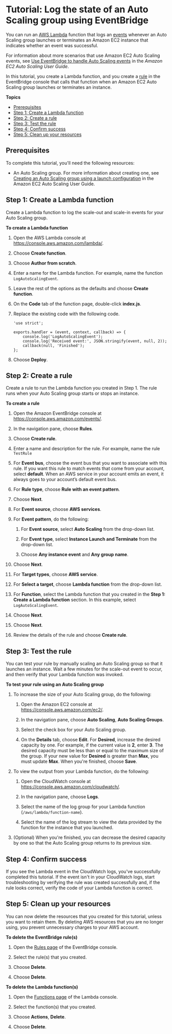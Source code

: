 # Tutorial: Log the state of an Auto Scaling group using EventBridge<a name="eb-log-as-group-state"></a>

You can run an [AWS Lambda](https://docs.aws.amazon.com/lambda/latest/dg/welcome.html) function that logs an [events](eb-events.md) whenever an Auto Scaling group launches or terminates an Amazon EC2 instance that indicates whether an event was successful\.

For information about more scenarios that use Amazon EC2 Auto Scaling events, see [Use EventBridge to handle Auto Scaling events](https://docs.aws.amazon.com/autoscaling/latest/userguide/automating-ec2-auto-scaling-with-eventbridge.html) in the *Amazon EC2 Auto Scaling User Guide*\.

In this tutorial, you create a Lambda function, and you create a [rule](eb-rules.md) in the EventBridge console that calls that function when an Amazon EC2 Auto Scaling group launches or terminates an instance\.

**Topics**
+ [Prerequisites](#eb-as-prereqs)
+ [Step 1: Create a Lambda function](#eb-as-create-lambda-function)
+ [Step 2: Create a rule](#eb-as-create-rule)
+ [Step 3: Test the rule](#eb-as-test-rule)
+ [Step 4: Confirm success](#success)
+ [Step 5: Clean up your resources](#cleanup)

## Prerequisites<a name="eb-as-prereqs"></a>

To complete this tutorial, you'll need the following resources:
+ An Auto Scaling group\. For more information about creating one, see [Creating an Auto Scaling group using a launch configuration](https://docs.aws.amazon.com/autoscaling/latest/userguide/create-asg.html) in the Amazon EC2 Auto Scaling User Guide\.

## Step 1: Create a Lambda function<a name="eb-as-create-lambda-function"></a>

Create a Lambda function to log the scale\-out and scale\-in events for your Auto Scaling group\. 

**To create a Lambda function**

1. Open the AWS Lambda console at [https://console\.aws\.amazon\.com/lambda/](https://console.aws.amazon.com/lambda/)\.

1. Choose **Create function**\.

1. Choose **Author from scratch**\.

1. Enter a name for the Lambda function\. For example, name the function `LogAutoScalingEvent`\.

1. Leave the rest of the options as the defaults and choose **Create function**\.

1. On the **Code** tab of the function page, double\-click **index\.js**\.

1. Replace the existing code with the following code\.

   ```
   'use strict';
   
   exports.handler = (event, context, callback) => {
       console.log('LogAutoScalingEvent');
       console.log('Received event:', JSON.stringify(event, null, 2));
       callback(null, 'Finished');
   };
   ```

1. Choose **Deploy**\.

## Step 2: Create a rule<a name="eb-as-create-rule"></a>

Create a rule to run the Lambda function you created in Step 1\. The rule runs when your Auto Scaling group starts or stops an instance\.

**To create a rule**

1. Open the Amazon EventBridge console at [https://console\.aws\.amazon\.com/events/](https://console.aws.amazon.com/events/)\.

1. In the navigation pane, choose **Rules**\.

1. Choose **Create rule**\.

1. Enter a name and description for the rule\. For example, name the rule `TestRule`

1. For **Event bus**, choose the event bus that you want to associate with this rule\. If you want this rule to match events that come from your account, select **default**\. When an AWS service in your account emits an event, it always goes to your account’s default event bus\.

1. For **Rule type**, choose **Rule with an event pattern**\.

1. Choose **Next**\.

1. For **Event source**, choose **AWS services**\.

1. For **Event pattern**, do the following:

   1. For **Event source**, select **Auto Scaling** from the drop\-down list\.

   1. For **Event type**, select **Instance Launch and Terminate** from the drop\-down list\.

   1. Choose **Any instance event** and **Any group name**\.

1. Choose **Next**\.

1. For **Target types**, choose **AWS service**\.

1. For **Select a target**, choose **Lambda function** from the drop\-down list\.

1. For **Function**, select the Lambda function that you created in the **Step 1: Create a Lambda function** section\. In this example, select `LogAutoScalingEvent`\.

1. Choose **Next**\.

1. Choose **Next**\.

1. Review the details of the rule and choose **Create rule**\.

## Step 3: Test the rule<a name="eb-as-test-rule"></a>

You can test your rule by manually scaling an Auto Scaling group so that it launches an instance\. Wait a few minutes for the scale\-out event to occur, and then verify that your Lambda function was invoked\.

**To test your rule using an Auto Scaling group**

1. To increase the size of your Auto Scaling group, do the following:

   1. Open the Amazon EC2 console at [https://console\.aws\.amazon\.com/ec2/](https://console.aws.amazon.com/ec2/)\.

   1. In the navigation pane, choose **Auto Scaling**, **Auto Scaling Groups**\.

   1. Select the check box for your Auto Scaling group\.

   1. On the **Details** tab, choose **Edit**\. For **Desired**, increase the desired capacity by one\. For example, if the current value is **2**, enter **3**\. The desired capacity must be less than or equal to the maximum size of the group\. If your new value for **Desired** is greater than **Max**, you must update **Max**\. When you're finished, choose **Save**\.

1. To view the output from your Lambda function, do the following:

   1. Open the CloudWatch console at [https://console\.aws\.amazon\.com/cloudwatch/](https://console.aws.amazon.com/cloudwatch/)\.

   1. In the navigation pane, choose **Logs**\.

   1. Select the name of the log group for your Lambda function \(`/aws/lambda/function-name`\)\.

   1. Select the name of the log stream to view the data provided by the function for the instance that you launched\.

1. \(Optional\) When you're finished, you can decrease the desired capacity by one so that the Auto Scaling group returns to its previous size\.

## Step 4: Confirm success<a name="success"></a>

If you see the Lambda event in the CloudWatch logs, you've successfully completed this tutorial\. If the event isn't in your CloudWatch logs, start troubleshooting by verifying the rule was created successfully and, if the rule looks correct, verify the code of your Lambda function is correct\.

## Step 5: Clean up your resources<a name="cleanup"></a>

You can now delete the resources that you created for this tutorial, unless you want to retain them\. By deleting AWS resources that you are no longer using, you prevent unnecessary charges to your AWS account\.

**To delete the EventBridge rule\(s\)**

1. Open the [Rules page](https://console.aws.amazon.com/events/home#/rule) of the EventBridge console\.

1. Select the rule\(s\) that you created\.

1. Choose **Delete**\.

1. Choose **Delete**\.

**To delete the Lambda function\(s\)**

1. Open the [Functions page](https://console.aws.amazon.com/lambda/home#/functions) of the Lambda console\.

1. Select the function\(s\) that you created\.

1. Choose **Actions**, **Delete**\.

1. Choose **Delete**\.